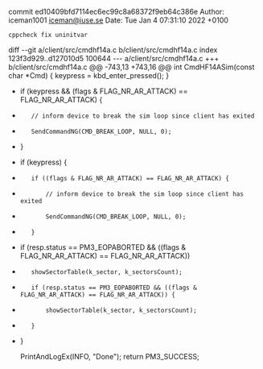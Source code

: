 commit ed10409bfd7114ec6ec99c8a68372f9eb64c386e
Author: iceman1001 <iceman@iuse.se>
Date:   Tue Jan 4 07:31:10 2022 +0100

    cppcheck fix uninitvar

diff --git a/client/src/cmdhf14a.c b/client/src/cmdhf14a.c
index 123f3d929..d127010d5 100644
--- a/client/src/cmdhf14a.c
+++ b/client/src/cmdhf14a.c
@@ -743,13 +743,16 @@ int CmdHF14ASim(const char *Cmd) {
         keypress = kbd_enter_pressed();
     }
 
-    if (keypress && (flags & FLAG_NR_AR_ATTACK) == FLAG_NR_AR_ATTACK) {
-        // inform device to break the sim loop since client has exited
-        SendCommandNG(CMD_BREAK_LOOP, NULL, 0);
-    }
+    if (keypress) {
+        if ((flags & FLAG_NR_AR_ATTACK) == FLAG_NR_AR_ATTACK) {
+            // inform device to break the sim loop since client has exited
+            SendCommandNG(CMD_BREAK_LOOP, NULL, 0);
+        }
 
-    if (resp.status == PM3_EOPABORTED && ((flags & FLAG_NR_AR_ATTACK) == FLAG_NR_AR_ATTACK))
-        showSectorTable(k_sector, k_sectorsCount);
+        if (resp.status == PM3_EOPABORTED && ((flags & FLAG_NR_AR_ATTACK) == FLAG_NR_AR_ATTACK)) {
+            showSectorTable(k_sector, k_sectorsCount);
+        }
+    }
 
     PrintAndLogEx(INFO, "Done");
     return PM3_SUCCESS;
